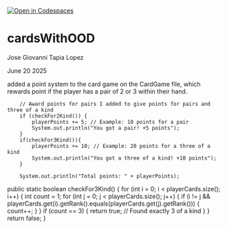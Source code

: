 [![Open in Codespaces](https://classroom.github.com/assets/launch-codespace-2972f46106e565e64193e422d61a12cf1da4916b45550586e14ef0a7c637dd04.svg)](https://classroom.github.com/open-in-codespaces?assignment_repo_id=19824761)
# cardsWithOOD

Jose Giovanni Tapia Lopez 

June 20 2025

added a point system to the card game on the CardGame file, which 
rewards point if the player has a pair of 2 or 3 within their hand.


        // Award points for pairs I added to give points for pairs and three of a kind
        if (checkFor2Kind()) {
            playerPoints += 5; // Example: 10 points for a pair
            System.out.println("You got a pair! +5 points");
        }
        if(checkFor3Kind()){
            playerPoints += 10; // Example: 20 points for a three of a kind
            System.out.println("You got a three of a kind! +10 points");
        }

        System.out.println("Total points: " + playerPoints);


   public static boolean checkFor3Kind() {
        for (int i = 0; i < playerCards.size(); i++) {
            int count = 1;
            for (int j = 0; j < playerCards.size(); j++) {
                if (i != j && playerCards.get(i).getRank().equals(playerCards.get(j).getRank())) {
                    count++;
                }
            }
            if (count == 3) {
                return true; // Found exactly 3 of a kind
            }
        }
        return false;
    }